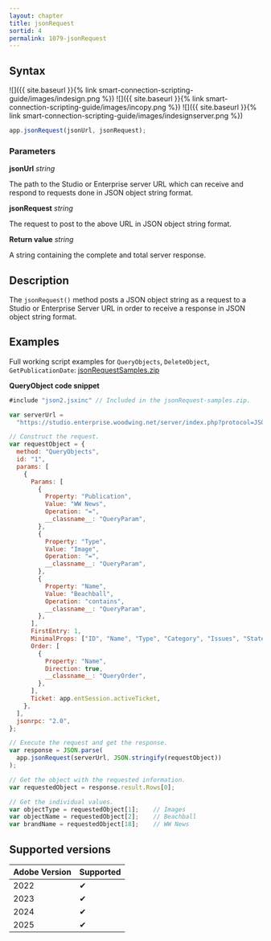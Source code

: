 ```yaml
---
layout: chapter
title: jsonRequest
sortid: 4
permalink: 1079-jsonRequest
---
```


## Syntax

![]({{ site.baseurl }}{% link smart-connection-scripting-guide/images/indesign.png %}) ![]({{ site.baseurl }}{% link smart-connection-scripting-guide/images/incopy.png %}) ![]({{ site.baseurl }}{% link smart-connection-scripting-guide/images/indesignserver.png %})

```javascript
app.jsonRequest(jsonUrl, jsonRequest);
```

### Parameters

**jsonUrl** _string_

The path to the Studio or Enterprise server URL which can receive and respond to requests done in JSON object string format.

**jsonRequest** _string_

The request to post to the above URL in JSON object string format.

**Return value** _string_

A string containing the complete and total server response.

## Description

The `jsonRequest()` method posts a JSON object string as a request to a Studio or Enterprise Server URL in order to receive a response in JSON object string format.

## Examples

Full working script examples for `QueryObjects`, `DeleteObject`, `GetPublicationDate`: [jsonRequestSamples.zip](https://github.com/WoodWing/enterprise-integration-guide/raw/master/assets/download/jsonRequestSamples.zip)

**QueryObject code snippet**

```javascript
#include "json2.jsxinc" // Included in the jsonRequest-samples.zip.

var serverUrl =
  "https://studio.enterprise.woodwing.net/server/index.php?protocol=JSON";

// Construct the request.
var requestObject = {
  method: "QueryObjects",
  id: "1",
  params: [
    {
      Params: [
        {
          Property: "Publication",
          Value: "WW News",
          Operation: "=",
          __classname__: "QueryParam",
        },
        {
          Property: "Type",
          Value: "Image",
          Operation: "=",
          __classname__: "QueryParam",
        },
        {
          Property: "Name",
          Value: "Beachball",
          Operation: "contains",
          __classname__: "QueryParam",
        },
      ],
      FirstEntry: 1,
      MinimalProps: ["ID", "Name", "Type", "Category", "Issues", "State"],
      Order: [
        {
          Property: "Name",
          Direction: true,
          __classname__: "QueryOrder",
        },
      ],
      Ticket: app.entSession.activeTicket,
    },
  ],
  jsonrpc: "2.0",
};

// Execute the request and get the response.
var response = JSON.parse(
  app.jsonRequest(serverUrl, JSON.stringify(requestObject))
);

// Get the object with the requested information.
var requestedObject = response.result.Rows[0];

// Get the individual values.
var objectType = requestedObject[1];    // Images
var objectName = requestedObject[2];    // Beachball
var brandName = requestedObject[18];    // WW News
```

## Supported versions

| Adobe Version | Supported |
| ------------- | --------- |
| 2022          | ✔         |
| 2023          | ✔         |
| 2024          | ✔         |
| 2025          | ✔         |
